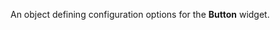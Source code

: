 
<!--shortDescription-->
An object defining configuration options for the **Button** widget.
<!--/shortDescription-->

<!--fullDescription-->

<!--/fullDescription-->